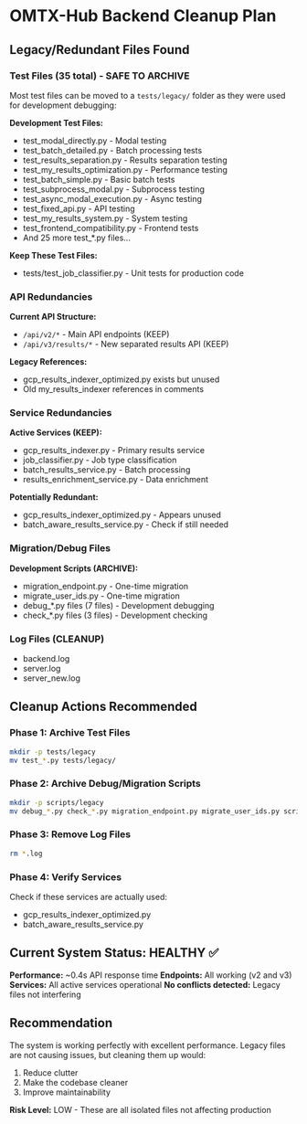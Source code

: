 # OMTX-Hub Backend Cleanup Plan

## Legacy/Redundant Files Found

### Test Files (35 total) - SAFE TO ARCHIVE
Most test files can be moved to a `tests/legacy/` folder as they were used for development debugging:

**Development Test Files:**
- test_modal_directly.py - Modal testing
- test_batch_detailed.py - Batch processing tests
- test_results_separation.py - Results separation testing
- test_my_results_optimization.py - Performance testing
- test_batch_simple.py - Basic batch tests
- test_subprocess_modal.py - Subprocess testing
- test_async_modal_execution.py - Async testing
- test_fixed_api.py - API testing
- test_my_results_system.py - System testing
- test_frontend_compatibility.py - Frontend tests
- And 25 more test_*.py files...

**Keep These Test Files:**
- tests/test_job_classifier.py - Unit tests for production code

### API Redundancies
**Current API Structure:**
- `/api/v2/*` - Main API endpoints (KEEP)
- `/api/v3/results/*` - New separated results API (KEEP)

**Legacy References:**
- gcp_results_indexer_optimized.py exists but unused
- Old my_results_indexer references in comments

### Service Redundancies
**Active Services (KEEP):**
- gcp_results_indexer.py - Primary results service
- job_classifier.py - Job type classification
- batch_results_service.py - Batch processing
- results_enrichment_service.py - Data enrichment

**Potentially Redundant:**
- gcp_results_indexer_optimized.py - Appears unused
- batch_aware_results_service.py - Check if still needed

### Migration/Debug Files
**Development Scripts (ARCHIVE):**
- migration_endpoint.py - One-time migration
- migrate_user_ids.py - One-time migration
- debug_*.py files (7 files) - Development debugging
- check_*.py files (3 files) - Development checking

### Log Files (CLEANUP)
- backend.log
- server.log  
- server_new.log

## Cleanup Actions Recommended

### Phase 1: Archive Test Files
```bash
mkdir -p tests/legacy
mv test_*.py tests/legacy/
```

### Phase 2: Archive Debug/Migration Scripts
```bash
mkdir -p scripts/legacy
mv debug_*.py check_*.py migration_endpoint.py migrate_user_ids.py scripts/legacy/
```

### Phase 3: Remove Log Files
```bash
rm *.log
```

### Phase 4: Verify Services
Check if these services are actually used:
- gcp_results_indexer_optimized.py
- batch_aware_results_service.py

## Current System Status: HEALTHY ✅

**Performance:** ~0.4s API response time
**Endpoints:** All working (v2 and v3)
**Services:** All active services operational
**No conflicts detected:** Legacy files not interfering

## Recommendation
The system is working perfectly with excellent performance. Legacy files are not causing issues, but cleaning them up would:
1. Reduce clutter
2. Make the codebase cleaner
3. Improve maintainability

**Risk Level:** LOW - These are all isolated files not affecting production